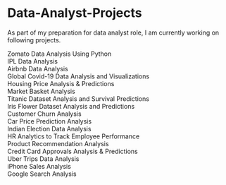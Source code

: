 # Data-Analyst-Projects
As part of my preparation for data analyst role, I am currently working on following projects.

Zomato Data Analysis Using Python  
IPL Data Analysis  
Airbnb Data Analysis  
Global Covid-19 Data Analysis and Visualizations  
Housing Price Analysis & Predictions  
Market Basket Analysis  
Titanic Dataset Analysis and Survival Predictions  
Iris Flower Dataset Analysis and Predictions  
Customer Churn Analysis  
Car Price Prediction Analysis  
Indian Election Data Analysis  
HR Analytics to Track Employee Performance  
Product Recommendation Analysis  
Credit Card Approvals Analysis & Predictions  
Uber Trips Data Analysis  
iPhone Sales Analysis  
Google Search Analysis
